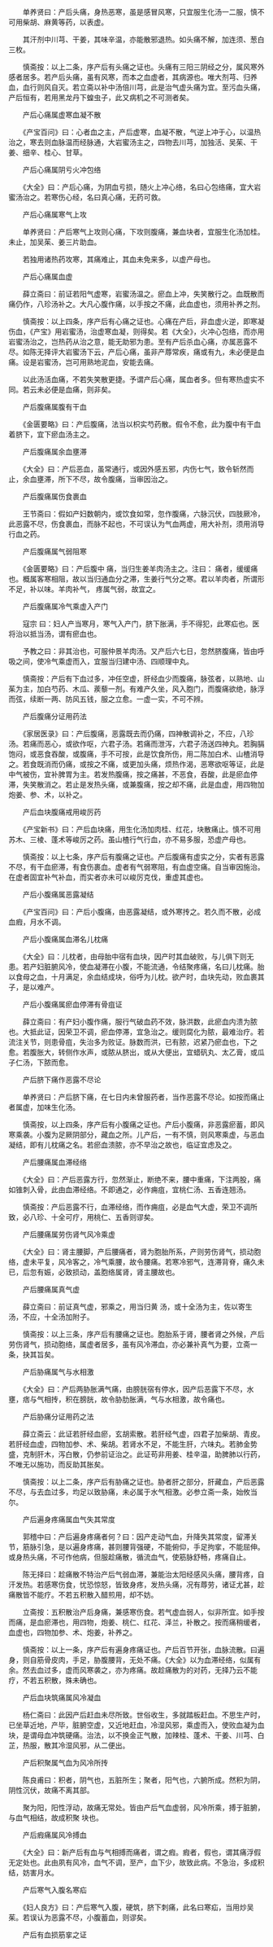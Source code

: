 <!-- { "loadSidebar": true } -->
　　单养贤曰：产后头痛，身热恶寒，虽是感冒风寒，只宜服生化汤一二服，慎不可用柴胡、麻黄等药，以表虚。

　　其汗剂中川芎、干姜，其味辛温，亦能散邪退热。如头痛不解，加连须、葱白三枚。

　　慎斋按：以上二条，序产后有头痛之证也。头痛有三阳三阴经之分，属风寒外感者居多。若产后头痛，虽有风寒，而本之血虚者，其病源也。唯大剂芎、归养血，血行则风自灭。若立斋以补中汤倍川芎，此是治气虚头痛为宜。至污血头痛，产后恒有，若用黑龙丹下蝗虫子，此又病机之不可测者矣。

　　产后心痛属虚寒血凝不散

　　《产宝百问》曰：心者血之主，产后虚寒，血凝不散，气逆上冲于心，以温热治之，寒去则血脉温而经脉通，大岩蜜汤主之，四物去川芎，加独活、吴茱、干姜、细辛、桂心、甘草。

　　产后心痛属阴亏火冲包络

　　《大全》曰：产后心痛，为阴血亏损，随火上冲心络，名曰心包络痛，宜大岩蜜汤治之。若寒伤心经，名曰真心痛，无药可救。

　　产后心痛属寒气上攻

　　单养贤曰：产后寒气上攻则心痛，下攻则腹痛，兼血块者，宜服生化汤加桂。未止，加吴茱、姜三片助血。

　　若独用诸热药攻寒，其痛难止，其血未免来多，以虚产母也。

　　产后心痛属血虚

　　薛立斋曰：前证若阳气虚寒，岩蜜汤温之。瘀血上冲，失笑散行之。血既散而痛仍作，八珍汤补之。大凡心腹作痛，以手按之不痛，此血虚也，须用补养之剂。

　　慎斋按：以上四条，序产后有心痛之证也。心痛在产后，非血虚火逆，即寒凝伤血，《产宝》用岩蜜汤，治虚寒血凝，则得矣。若《大全》，火冲心包络，而亦用岩蜜汤治之，岂热药从治之意，能无助邪为患。至有产后杀血心痛，亦属恶露不尽。如陈无择评大岩蜜汤下云，产后心痛，虽非产蓐常疾，痛或有九，未必便是血痛。设是岩蜜汤，岂可用熟地泥血，安能去痛。

　　以此汤活血痛，不若失笑散更捷。予谓产后心痛，属血者多。但有寒热虚实不同。若云未必便是血痛，则非矣。

　　产后腹痛属腹有干血

　　《金匮要略》曰：产后腹痛，法当以枳实芍药散。假令不愈，此为腹中有干血着脐下，宜下瘀血汤主之。

　　产后腹痛属余血壅滞

　　《大全》曰：产后恶血，虽常通行，或因外感五邪，内伤七气，致令斩然而止，余血壅滞，所下不尽，故令腹痛，当审因治之。

　　产后腹痛属伤食裹血

　　王节斋曰：假如产妇数朝内，或饮食如常，忽作腹痛，六脉沉伏，四肢厥冷，此恶露不尽，伤食裹血，而脉不起也，不可误认为气血两虚，用大补剂，须用消导行血之药。

　　产后腹痛属气弱阻寒

　　《金匮要略》曰：产后腹中 痛，当归生姜羊肉汤主之。注曰： 痛者，缓缓痛也。概属客寒相阻，故以当归通血分之滞，生姜行气分之寒。君以羊肉者，所谓形不足，补以味。羊肉补气， 疼属气弱，故宜之。

　　产后腹痛属冷气乘虚入产门

　　寇宗 曰：妇人产当寒月，寒气入产门，脐下胀满，手不得犯，此寒疝也。医将治以抵当汤，谓有瘀血也。

　　予教之曰：非其治也，可服仲景羊肉汤。又产后六七日，忽然脐腹痛，皆由呼吸之间，使冷气乘虚而入，宜服当归建中汤、四顺理中丸。

　　慎斋按：产后有下血过多，冲任空虚，肝经血少而腹痛，脉弦者，以熟地、山茱为主，加白芍药、木瓜、蒺藜一剂。有难产久坐，风入胞门，而腹痛欲绝，脉浮而弦，续断一两、防风五钱，服之立愈。一虚一实，不可不辨。

　　产后腹痛分证用药法

　　《家居医录》曰：产后腹痛，恶露既去而仍痛，四神散调补之，不应，八珍汤。若痛而恶心，或欲作呕，六君子汤。若痛而泄泻，六君子汤送四神丸。若胸膈饱闷，或恶食吞酸，或腹痛，手不可按，此是饮食所伤，用二陈加白术、山楂消导之。若食既消而仍痛，或按之不痛，或更加头痛，烦热作渴，恶寒欲呕等证，此是中气被伤，宜补脾胃为主。若发热腹痛，按之痛甚，不恶食，吞酸，此是瘀血停滞，失笑散消之。若止是发热头痛，或兼腹痛，按之却不痛，此是血虚，用四物加炮姜、参、术，以补之。

　　产后血块腹痛戒用峻厉药

　　《产宝新书》曰：产后血块痛，用生化汤加肉桂、红花，块散痛止。慎不可用苏木、三棱、蓬术等峻厉之药。虽山楂行气行血，亦不易多服，恐虚产母也。

　　慎斋按：以上七条，序产后有腹痛之证也。产后腹痛有虚实之分，实者有恶露不尽，有干血瘀滞，有食伤裹血。虚者有气弱寒阻，有血虚空痛。自当审因施治。在虚者固宜补气补血，而实者亦未可以峻厉克伐，重虚其虚也。

　　产后小腹痛属恶露凝结

　　《产宝百问》曰：产后小腹痛，由恶露凝结，或外寒抟之。若久而不散，必成血瘕，月水不调。

　　产后小腹痛属血滞名儿枕痛

　　《大全》曰：儿枕者，由母胎中宿有血块，因产时其血破败，与儿俱下则无患。若产妇脏腑风冷，使血凝滞在小腹，不能流通，令结聚疼痛，名曰儿枕痛。胎以食母之血，十月满足，余血结成块，俗呼为儿枕。欲产时，血块先动，败血裹其子，是以难产。

　　产后小腹痛属瘀血停滞有骨疽证

　　薛立斋曰：有产妇小腹作痛，服行气破血药不效，脉洪数，此瘀血内溃为脓也。大抵此证，因荣卫不调，瘀血停滞，宜急治之。缓则腐化为脓，最难治疗。若流注关节，则患骨疽，失治多为败证。脉数而洪，已有脓，迟紧乃瘀血也，下之愈。若腹胀大，转侧作水声，或脓从脐出，或从大便出，宜蜡矾丸、太乙膏，或瓜子仁汤，下脓而愈。

　　产后脐下痛作恶露不尽论

　　单养贤曰：产后脐下痛，在七日内未曾服药者，当作恶露不尽论。如按而痛止者属虚，加味生化汤。

　　慎斋按，以上四条，序产后有小腹痛之证也。产后小腹痛，非恶露瘀蓄，即风寒乘袭。小腹为足厥阴部分，藏血之所。儿产后，一有不慎，则风寒乘虚，与恶血凝结，即有儿枕痛之名。若瘀血溃脓，亦不早治之故也，临证宜虑及之。

　　产后腰痛属血滞经络

　　《大全》曰：产后恶露方行，忽然渐止，断绝不来，腰中重痛，下注两股，痛如锥刺入骨，此由血滞经络。不即通之，必作痈疽，宜桃仁汤、五香连翘汤。

　　慎斋按：产后恶露不行，血滞经络，而作痈疽，必是血气大虚，荣卫不调所致，必八珍、十全可疗，用桃仁、五香则谬矣。

　　产后腰痛属劳伤肾气风冷乘虚

　　《大全》曰：肾主腰脚，产后腰痛者，肾为胞胎所系，产则劳伤肾气，损动胞络，虚未平复，风冷客之，冷气乘腰，故令腰痛。若寒冷邪气，连滞背脊，痛久未已，后忽有娠，必致损动，盖胞络属肾，肾主腰故也。

　　产后腰痛属真气虚

　　薛立斋曰：前证真气虚，邪乘之，用当归黄 汤，或十全汤为主，佐以寄生汤，不应，十全汤加附子。

　　慎斋按：以上三条，序产后有腰痛之证也。胞胎系于肾，腰者肾之外候，产后劳伤肾气，损动胞络，属虚者居多，虽有风冷滞血，亦必兼补真气为要，立斋一条，抉其旨矣。

　　产后胁痛属气与水相激

　　《大全》曰：产后两胁胀满气痛，由膀胱宿有停水，因产后恶露下不尽，水壅，痞与气相抟，积在膀胱，故令胁肋胀满，气与水相激，故令痛也。

　　产后胁痛分证用药之法

　　薛立斋云：此证若肝经血瘀，玄胡索散。若肝经气虚，四君子加柴胡、青皮。若肝经血虚，四物加参、术、柴胡。若肾水不足，不能生肝，六味丸。若肺金势盛，克制肝木，泻白散，仍参前证治之。此证苟非用姜、桂辛温，助脾肺以行药，不唯无以施功，而反助其胀矣。

　　慎斋按：以上二条，序产后有胁痛之证也。胁者肝之部分，肝藏血，产后恶露不尽，与去血过多，均足以致胁痛，未必属于水气相激。必参立斋一条，始攸当尔。

　　产后遍身疼痛属血气失其常度

　　郭稽中曰：产后遍身疼痛者何？曰：因产走动气血，升降失其常度，留滞关节，筋脉引急，是以遍身疼痛，甚则腰背强硬，不能俯仰，手足拘挛，不能屈伸。或身热头痛，不可作他病，但服趁痛散，循流血气，使筋脉舒畅，疼痛自止。

　　陈无择曰：趁痛散不特治产后气弱血滞，兼能治太阳经感风头痛，腰背疼，自汗发热。若感寒伤食，忧恐惊怒，皆致身疼，发热头痛，况有蓐劳，诸证尤甚，趁痛散皆不能疗。不若五积散入醋煎用，却不妨。

　　立斋按：五积散治产后身痛，兼感寒伤食。若气虚血弱人，似非所宜。如手按而痛，是血瘀滞也，用四物，炮姜、桃仁、红花、泽兰，补散之。按而痛稍缓者，血虚也，四物加参、术、炮姜，补养之。

　　慎斋按：以上一条，序产后有遍身疼痛证也。产后百节开张，血脉流散。曰遍身，则自筋骨皮肉，手足，胁腹腰背，无处不痛。《大全》以为血滞经络，似属有余。然去血过多，虚而风寒袭之，亦为疼痛。故趁痛散为的对药，无择乃云不能疗，不若五积散，殊未确也。

　　产后血块筑痛属风冷凝血

　　杨仁斋曰：此因产后赶血未尽所致。世俗收生，多就踏板赶血。不思生产时，已坐草近地，产毕，脏腑空虚，又近地赶血，冷湿风邪，乘虚而入，使败血凝为血块，是谓母血冲筑硬痛。治法，以不换金正气散，加辣桂、蓬术、干姜、川芎、白芷，热服，散其冷湿风邪，从二便出。

　　产后积聚属气血为风冷所抟

　　陈良甫曰：积者，阴气也，五脏所生；聚者，阳气也，六腑所成。然积为阴，阴性沉伏，故痛不离其部。

　　聚为阳，阳性浮动，故痛无常处。皆由产后气血虚弱，风冷所乘，搏于脏腑，与血气相结，故成积聚 块也。

　　产后瘕痛属风冷搏血

　　《大全》曰：新产后有血与气相搏而痛者，谓之瘕。瘕者，假也，谓其痛浮假无定处也。此由夙有风冷，血气不调，至产，血下少，故致此病。不急治，多成积结，妨害月水。

　　产后寒气入腹名寒疝

　　《妇人良方》曰：产后寒气入腹，硬筑，脐下刺痛，此名曰寒疝，当用炒吴茱。若误认为恶露不尽，小腹蓄血，则谬矣。

　　产后有血损筋挛之证

